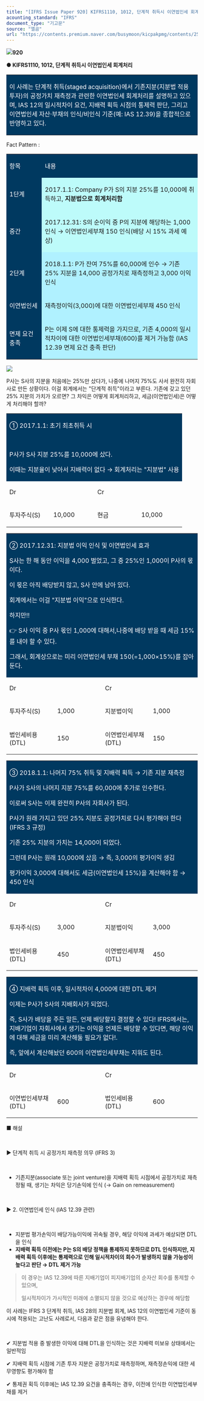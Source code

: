 ```yaml
---
title: "[IFRS Issue Paper 920] KIFRS1110, 1012, 단계적 취득시 이연법인세 회계처리"
acounting_standard: "IFRS"
document_type: "기고문"
source: "엘곰"
url: "https://contents.premium.naver.com/busymoon/kicpakpmg/contents/250717084817980dg"
---
```

![](https://n2.news.naver.com/l.gif?type=content)**920**

**● KIFRS1110, 1012, 단계적 취득시 이연법인세 회계처리**

<table style=""><tbody><tr><td colspan="3" rowspan="1" style="width: 99.99%; height: 86.0px;  background-color: #003960;"><div><p style=""><span style="color:#ffffff;">이 사례는 단계적 취득(staged acquisition)에서 기존지분(지분법 적용 투자)의 공정가치 재측정과 관련한 이연법인세 회계처리를 설명하고 있으며, IAS 12의 일시적차이 요건, 지배력 획득 시점의 통제력 판단, 그리고 이연법인세 자산·부채의 인식/비인식 기준(예: IAS 12.39)을 종합적으로 반영하고 있다.</span></p></div></td></tr></tbody></table>

Fact Pattern :

<table style=""><tbody><tr><td colspan="1" rowspan="1" style="width: 18.53%; height: 40.0px;  background-color: #003960;"><div><p style=""><span style="color:#ffffff;">항목</span></p></div></td><td colspan="1" rowspan="1" style="width: 81.47%; height: 40.0px;  background-color: #003960;"><div><p style=""><span style="color:#ffffff;">내용</span></p></div></td></tr><tr><td colspan="1" rowspan="1" style="width: 18.53%; height: 40.0px;  background-color: #003960;"><div><p style=""><span style="color:#ffffff;">1단계</span></p></div></td><td colspan="1" rowspan="1" style="width: 81.47%; height: 40.0px;  background-color: #bdfbfa;"><div><p style=""><span style="">2017.1.1: Company P가 S의 지분 25%를 10,000에 취득하고, </span><span style=""><b>지분법으로 회계처리함</b></span></p></div></td></tr><tr><td colspan="1" rowspan="1" style="width: 18.53%; height: 40.0px;  background-color: #003960;"><div><p style=""><span style="color:#ffffff;">중간</span></p></div></td><td colspan="1" rowspan="1" style="width: 81.47%; height: 40.0px;  background-color: #bdfbfa;"><div><p style=""><span style="">2017.12.31: S의 순이익 중 P의 지분에 해당하는 1,000 인식 → 이연법인세부채 150 인식(배당 시 15% 과세 예상)</span></p></div></td></tr><tr><td colspan="1" rowspan="1" style="width: 18.53%; height: 40.0px;  background-color: #003960;"><div><p style=""><span style="color:#ffffff;">2단계</span></p></div></td><td colspan="1" rowspan="1" style="width: 81.47%; height: 40.0px;  background-color: #b0f1ff;"><div><p style=""><span style="">2018.1.1: P가 잔여 75%를 60,000에 인수 → 기존 25% 지분을 14,000 공정가치로 재측정하고 3,000 이익 인식</span></p></div></td></tr><tr><td colspan="1" rowspan="1" style="width: 18.53%; height: 40.0px;  background-color: #003960;"><div><p style=""><span style="color:#ffffff;">이연법인세</span></p></div></td><td colspan="1" rowspan="1" style="width: 81.47%; height: 40.0px;  background-color: #b0f1ff;"><div><p style=""><span style="">재측정이익(3,000)에 대한 이연법인세부채 450 인식</span></p></div></td></tr><tr><td colspan="1" rowspan="1" style="width: 18.53%; height: 40.0px;  background-color: #003960;"><div><p style=""><span style="color:#ffffff;">면제 요건 충족</span></p></div></td><td colspan="1" rowspan="1" style="width: 81.47%; height: 40.0px;  background-color: #b0f1ff;"><div><p style=""><span style="">P는 이제 S에 대한 통제력을 가지므로, 기존 4,000의 일시적차이에 대한 이연법인세부채(600)를 제거 가능함 (IAS 12.39 면제 요건 충족 판단)</span></p></div></td></tr></tbody></table>

![](https://scs-phinf.pstatic.net/MjAyNTA3MTdfOTgg/MDAxNzUyNzA5NTg0NzIy.KHjzOheM6Wiqri4cWWtBA20kEIjF5QUq0n4gjraZrrQg.COWUGA_wLUHQCAdA-nAPuAKf5z8jMu9DjGGaq5AmwBUg.PNG/image.png?type=w800)

P사는 S사의 지분을 처음에는 25%만 샀다가, 나중에 나머지 75%도 사서 완전히 자회사로 만든 상황이다. 이걸 회계에서는 "단계적 취득"이라고 부른다. 기존에 갖고 있던 25% 지분의 가치가 오르면? 그 차익은 어떻게 회계처리하고, 세금(이연법인세)은 어떻게 처리해야 할까?

<table style=""><tbody><tr><td colspan="4" rowspan="1" style="width: 100.0%; height: 43.0px;  background-color: #003960;"><div><p style=""><span style="color:#ffffff;">① 2017.1.1: 초기 최초취득 시</span></p></div><div><p style=""><span style="color:#ffffff;">​</span></p></div><div><p style=""><span style="color:#ffffff;">P사가 S사 지분 25%를 10,000에 샀다.</span></p></div><div><p style=""><span style="color:#ffffff;">이때는 지분율이 낮아서 지배력이 없다 → 회계처리는 "지분법" 사용</span></p></div></td></tr><tr><td colspan="1" rowspan="1" style="width: 25.0%; height: 43.0px;  "><div><p style=""><span style="">Dr</span></p></div></td><td colspan="1" rowspan="1" style="width: 25.0%; height: 43.0px;  "></td><td colspan="1" rowspan="1" style="width: 25.0%; height: 43.0px;  "><div><p style=""><span style="">Cr</span></p></div></td><td colspan="1" rowspan="1" style="width: 25.0%; height: 43.0px;  "></td></tr><tr><td colspan="1" rowspan="1" style="width: 25.0%; height: 43.0px;  "><div><p style=""><span style="">투자주식(S)</span></p></div></td><td colspan="1" rowspan="1" style="width: 25.0%; height: 43.0px;  "><div><p style=""><span style="">10,000</span></p></div></td><td colspan="1" rowspan="1" style="width: 25.0%; height: 43.0px;  "><div><p style=""><span style="">현금</span></p></div></td><td colspan="1" rowspan="1" style="width: 25.0%; height: 43.0px;  "><div><p style=""><span style="">10,000</span></p></div></td></tr></tbody></table>

<table style=""><tbody><tr><td colspan="4" rowspan="1" style="width: 100.0%; height: 43.0px;  background-color: #003960;"><div><p style=""><span style="color:#ffffff;">② 2017.12.31: 지분법 이익 인식 및 이연법인세 효과</span></p></div><div><p style=""><span style="color:#ffffff;">S사는 한 해 동안 이익을 4,000 벌었고, 그 중 25%인 1,000이 P사의 몫이다.</span></p></div><div><p style=""><span style="color:#ffffff;">이 몫은 아직 배당받지 않고, S사 안에 남아 있다.</span></p></div><div><p style=""><span style="color:#ffffff;">회계에서는 이걸 "지분법 이익"으로 인식한다.</span></p></div><div><p style=""><span style="color:#ffffff;">하지만!!</span></p></div><div><p style=""><span style="color:#ffffff;">👉 S사 이익 중 P사 몫인 1,000에 대해서,나중에 배당 받을 때 세금 15%를 내야 할 수 있다.</span></p></div><div><p style=""><span style="color:#ffffff;">그래서, 회계상으로는 미리 이연법인세 부채 150(=1,000×15%)를 잡아둔다.</span></p></div></td></tr><tr><td colspan="1" rowspan="1" style="width: 25.0%; height: 43.0px;  "><div><p style=""><span style="">Dr</span></p></div></td><td colspan="1" rowspan="1" style="width: 25.0%; height: 43.0px;  "></td><td colspan="1" rowspan="1" style="width: 25.0%; height: 43.0px;  "><div><p style=""><span style="">Cr</span></p></div></td><td colspan="1" rowspan="1" style="width: 25.0%; height: 43.0px;  "></td></tr><tr><td colspan="1" rowspan="1" style="width: 25.0%; height: 21.5px;  "><div><p style=""><span style="">투자주식(S)</span></p></div></td><td colspan="1" rowspan="1" style="width: 25.0%; height: 21.5px;  "><div><p style=""><span style="">1,000</span></p></div></td><td colspan="1" rowspan="1" style="width: 25.0%; height: 21.5px;  "><div><p style=""><span style="">지분법이익</span></p></div></td><td colspan="1" rowspan="1" style="width: 25.0%; height: 21.5px;  "><div><p style=""><span style="">1,000</span></p></div></td></tr><tr><td colspan="1" rowspan="1" style="width: 25.0%; height: 21.5px;  "><div><p style=""><span style="">법인세비용(DTL)</span></p></div></td><td colspan="1" rowspan="1" style="width: 25.0%; height: 21.5px;  "><div><p style=""><span style="">150</span></p></div></td><td colspan="1" rowspan="1" style="width: 25.0%; height: 21.5px;  "><div><p style=""><span style="">이연법인세부채(DTL)</span></p></div></td><td colspan="1" rowspan="1" style="width: 25.0%; height: 21.5px;  "><div><p style=""><span style="">150</span></p></div></td></tr></tbody></table>

<table style=""><tbody><tr><td colspan="4" rowspan="1" style="width: 100.0%; height: 43.0px;  background-color: #003960;"><div><p style=""><span style="color:#ffffff;">③ 2018.1.1: 나머지 75% 취득 및 지배력 획득 → 기존 지분 재측정</span></p></div><div><p style=""><span style="color:#ffffff;">P사가 S사의 나머지 지분 75%를 60,000에 추가로 인수한다.</span></p></div><div><p style=""><span style="color:#ffffff;">이로써 S사는 이제 완전히 P사의 자회사가 된다.</span></p></div><div><p style=""><span style="color:#ffffff;">P사가 원래 가지고 있던 25% 지분도 공정가치로 다시 평가해야 한다 (IFRS 3 규정)</span></p></div><div><p style=""><span style="color:#ffffff;">기존 25% 지분의 가치는 14,000이 되었다.</span></p></div><div><p style=""><span style="color:#ffffff;">그런데 P사는 원래 10,000에 샀음 → 즉, 3,000의 평가이익 생김</span></p></div><div><p style=""><span style="color:#ffffff;">평가이익 3,000에 대해서도 세금(이연법인세 15%)을 계산해야 함 → 450 인식</span></p></div></td></tr><tr><td colspan="1" rowspan="1" style="width: 25.0%; height: 43.0px;  "><div><p style=""><span style="">Dr</span></p></div></td><td colspan="1" rowspan="1" style="width: 25.0%; height: 43.0px;  "></td><td colspan="1" rowspan="1" style="width: 25.0%; height: 43.0px;  "><div><p style=""><span style="">Cr</span></p></div></td><td colspan="1" rowspan="1" style="width: 25.0%; height: 43.0px;  "></td></tr><tr><td colspan="1" rowspan="1" style="width: 25.0%; height: 21.5px;  "><div><p style=""><span style="">투자주식(S)</span></p></div></td><td colspan="1" rowspan="1" style="width: 25.0%; height: 21.5px;  "><div><p style=""><span style="">3,000</span></p></div></td><td colspan="1" rowspan="1" style="width: 25.0%; height: 21.5px;  "><div><p style=""><span style="">지분법이익</span></p></div></td><td colspan="1" rowspan="1" style="width: 25.0%; height: 21.5px;  "><div><p style=""><span style="">3,000</span></p></div></td></tr><tr><td colspan="1" rowspan="1" style="width: 25.0%; height: 21.5px;  "><div><p style=""><span style="">법인세비용(DTL)</span></p></div></td><td colspan="1" rowspan="1" style="width: 25.0%; height: 21.5px;  "><div><p style=""><span style="">450</span></p></div></td><td colspan="1" rowspan="1" style="width: 25.0%; height: 21.5px;  "><div><p style=""><span style="">이연법인세부채(DTL)</span></p></div></td><td colspan="1" rowspan="1" style="width: 25.0%; height: 21.5px;  "><div><p style=""><span style="">450</span></p></div></td></tr></tbody></table>

<table style=""><tbody><tr><td colspan="4" rowspan="1" style="width: 100.0%; height: 43.0px;  background-color: #003960;"><div><p style=""><span style="color:#ffffff;">④ 지배력 획득 이후, 일시적차이 4,000에 대한 DTL 제거</span></p></div><div><p style=""><span style="color:#ffffff;">이제는 P사가 S사의 지배회사가 되었다.</span></p></div><div><p style=""><span style="color:#ffffff;">즉, S사가 배당을 주든 말든, 언제 배당할지 결정할 수 있다! IFRS에서는, 지배기업이 자회사에서 생기는 이익을 언제든 배당할 수 있다면, 해당 이익에 대해 세금을 미리 계산해둘 필요가 없다!.</span></p></div><div><p style=""><span style="color:#ffffff;">즉, 앞에서 계산해놨던 600의 이연법인세부채는 지워도 된다.</span></p></div></td></tr><tr><td colspan="1" rowspan="1" style="width: 25.0%; height: 43.0px;  "><div><p style=""><span style="">Dr</span></p></div></td><td colspan="1" rowspan="1" style="width: 25.0%; height: 43.0px;  "></td><td colspan="1" rowspan="1" style="width: 25.0%; height: 43.0px;  "><div><p style=""><span style="">Cr</span></p></div></td><td colspan="1" rowspan="1" style="width: 25.0%; height: 43.0px;  "></td></tr><tr><td colspan="1" rowspan="1" style="width: 25.0%; height: 21.5px;  "><div><p style=""><span style="">이연법인세부채(DTL)</span></p></div></td><td colspan="1" rowspan="1" style="width: 25.0%; height: 21.5px;  "><div><p style=""><span style="">600</span></p></div></td><td colspan="1" rowspan="1" style="width: 25.0%; height: 21.5px;  "><div><p style=""><span style="">법인세비용(DTL)</span></p></div></td><td colspan="1" rowspan="1" style="width: 25.0%; height: 21.5px;  "><div><p style=""><span style="">600</span></p></div></td></tr></tbody></table>

■ 해설

​

▶ 단계적 취득 시 공정가치 재측정 의무 (IFRS 3)

​

- 기존지분(associate 또는 joint venture)을 지배력 획득 시점에서 공정가치로 재측정될 때, 생기는 차익은 당기손익에 인식 (→ Gain on remeasurement)

​

▶ 2. 이연법인세 인식 (IAS 12.39 관련)

​

- 지분법 평가손익이 배당가능이익에 귀속될 경우, 해당 이익에 과세가 예상되면 DTL을 인식
- **지배력 획득 이전에는 P는 S의 배당 정책을 통제하지 못하므로 DTL 인식하지만, 지배력 획득 이후에는 통제력으로 인해 일시적차이의 회수가 발생하지 않을 가능성이 높다고 판단 → DTL 제거 가능**

> 이 경우는 IAS 12.39에 따른 지배기업이 피지배기업의 순자산 회수를 통제할 수 있으며,
> 
> 일시적차이가 가시적인 미래에 소멸되지 않을 것으로 예상하는 경우에 해당함

이 사례는 IFRS 3 단계적 취득, IAS 28의 지분법 회계, IAS 12의 이연법인세 기준이 동시에 적용되는 고난도 사례로서, 다음과 같은 점을 유념해야 한다.

​

✔ 지분법 적용 중 발생한 이익에 대해 DTL을 인식하는 것은 지배력 미보유 상태에서는 일반적임

✔ 지배력 획득 시점에 기존 투자 지분은 공정가치로 재측정하며, 재측정손익에 대한 세무영향도 평가해야 함

✔ 통제권 획득 이후에는 IAS 12.39 요건을 충족하는 경우, 이전에 인식한 이연법인세부채를 제거